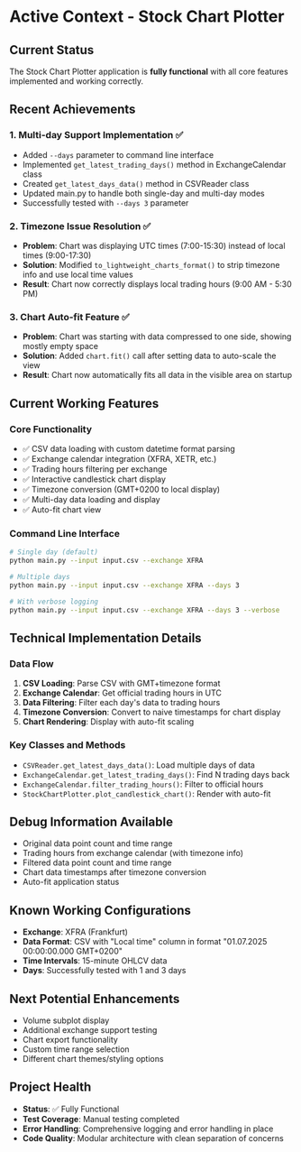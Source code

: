 # Active Context - Stock Chart Plotter

## Current Status

The Stock Chart Plotter application is **fully functional** with all core features implemented and working correctly.

## Recent Achievements

### 1. Multi-day Support Implementation ✅

- Added `--days` parameter to command line interface
- Implemented `get_latest_trading_days()` method in ExchangeCalendar class
- Created `get_latest_days_data()` method in CSVReader class
- Updated main.py to handle both single-day and multi-day modes
- Successfully tested with `--days 3` parameter

### 2. Timezone Issue Resolution ✅

- **Problem**: Chart was displaying UTC times (7:00-15:30) instead of local times (9:00-17:30)
- **Solution**: Modified `to_lightweight_charts_format()` to strip timezone info and use local time values
- **Result**: Chart now correctly displays local trading hours (9:00 AM - 5:30 PM)

### 3. Chart Auto-fit Feature ✅

- **Problem**: Chart was starting with data compressed to one side, showing mostly empty space
- **Solution**: Added `chart.fit()` call after setting data to auto-scale the view
- **Result**: Chart now automatically fits all data in the visible area on startup

## Current Working Features

### Core Functionality

- ✅ CSV data loading with custom datetime format parsing
- ✅ Exchange calendar integration (XFRA, XETR, etc.)
- ✅ Trading hours filtering per exchange
- ✅ Interactive candlestick chart display
- ✅ Timezone conversion (GMT+0200 to local display)
- ✅ Multi-day data loading and display
- ✅ Auto-fit chart view

### Command Line Interface

```bash
# Single day (default)
python main.py --input input.csv --exchange XFRA

# Multiple days
python main.py --input input.csv --exchange XFRA --days 3

# With verbose logging
python main.py --input input.csv --exchange XFRA --days 3 --verbose
```

## Technical Implementation Details

### Data Flow

1. **CSV Loading**: Parse CSV with GMT+timezone format
2. **Exchange Calendar**: Get official trading hours in UTC
3. **Data Filtering**: Filter each day's data to trading hours
4. **Timezone Conversion**: Convert to naive timestamps for chart display
5. **Chart Rendering**: Display with auto-fit scaling

### Key Classes and Methods

- `CSVReader.get_latest_days_data()`: Load multiple days of data
- `ExchangeCalendar.get_latest_trading_days()`: Find N trading days back
- `ExchangeCalendar.filter_trading_hours()`: Filter to official hours
- `StockChartPlotter.plot_candlestick_chart()`: Render with auto-fit

## Debug Information Available

- Original data point count and time range
- Trading hours from exchange calendar (with timezone info)
- Filtered data point count and time range
- Chart data timestamps after timezone conversion
- Auto-fit application status

## Known Working Configurations

- **Exchange**: XFRA (Frankfurt)
- **Data Format**: CSV with "Local time" column in format "01.07.2025 00:00:00.000 GMT+0200"
- **Time Intervals**: 15-minute OHLCV data
- **Days**: Successfully tested with 1 and 3 days

## Next Potential Enhancements

- Volume subplot display
- Additional exchange support testing
- Chart export functionality
- Custom time range selection
- Different chart themes/styling options

## Project Health

- **Status**: ✅ Fully Functional
- **Test Coverage**: Manual testing completed
- **Error Handling**: Comprehensive logging and error handling in place
- **Code Quality**: Modular architecture with clean separation of concerns
